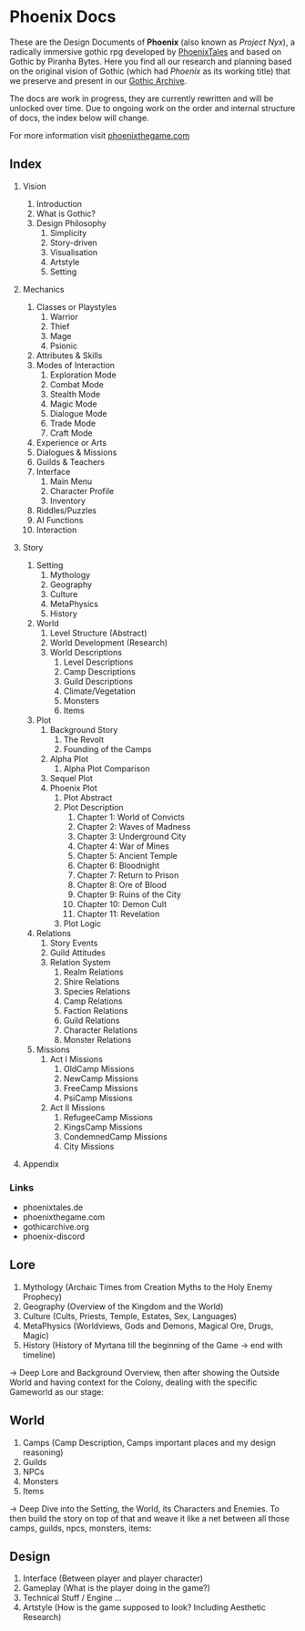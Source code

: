 # Phoenix Docs

These are the Design Documents of **Phoenix** (also known as *Project Nyx*), a radically immersive gothic rpg developed by [PhoenixTales](https://phoenixtales.de) and based on Gothic by Piranha Bytes. Here you find all our research and planning based on the original vision of Gothic (which had *Phoenix* as its working title) that we preserve and present in our [Gothic Archive](https://gothicarchive.org). 

The docs are work in progress, they are currently rewritten and will be unlocked over time. Due to ongoing work on the order and internal structure of docs, the index below will change. 

For more information visit [phoenixthegame.com](https://phoenixthegame,com)


## Index

1. Vision
	1. Introduction
	2. What is Gothic?
	3. Design Philosophy
		1. Simplicity
		2. Story-driven 
		3. Visualisation
		4. Artstyle
		5. Setting
2. Mechanics
	1. Classes or Playstyles
		1. Warrior
		2. Thief
		3. Mage
		4. Psionic
	2. Attributes & Skills
	3. Modes of Interaction 
		1. Exploration Mode
		2. Combat Mode
		3. Stealth Mode
		4. Magic Mode
		5. Dialogue Mode
		6. Trade Mode
		7. Craft Mode
	4. Experience or Arts
	5. Dialogues & Missions
	7. Guilds & Teachers
	8. Interface
		1. Main Menu
		2. Character Profile
		3. Inventory
	8. Riddles/Puzzles
	9. AI Functions
	10. Interaction

3. Story
	1. Setting
		1. Mythology
		2. Geography
		3. Culture
		4. MetaPhysics
		5. History
	2. World
		1. Level Structure (Abstract)
		2. World Development (Research)
		3. World Descriptions
			1. Level Descriptions
			2. Camp Descriptions
			3. Guild Descriptions
			4. Climate/Vegetation
			5. Monsters
			6. Items
	1. Plot
		1. Background Story
			1. The Revolt
			2. Founding of the Camps
		2. Alpha Plot
			1. Alpha Plot Comparison
		3. Sequel Plot
		4. Phoenix Plot 
			1. Plot Abstract
			2. Plot Description
				1. Chapter 1: World of Convicts
				2. Chapter 2: Waves of Madness
				3. Chapter 3: Underground City
				4. Chapter 4: War of Mines
				5. Chapter 5: Ancient Temple
				6. Chapter 6: Bloodnight
				7. Chapter 7: Return to Prison
				8. Chapter 8: Ore of Blood
				9. Chapter 9: Ruins of the City
				10. Chapter 10: Demon Cult
				11. Chapter 11: Revelation
			3. Plot Logic
	2. Relations
		1. Story Events
		2. Guild Attitudes
		3. Relation System
			1. Realm Relations
			2. Shire Relations
			3. Species Relations
			4. Camp Relations
			5. Faction Relations
			6. Guild Relations
			7. Character Relations
			8. Monster Relations
	3. Missions
		1. Act I Missions
			1. OldCamp Missions
			2. NewCamp Missions
			3. FreeCamp Missions
			4. PsiCamp Missions
		2. Act II Missions
			1. RefugeeCamp Missions
			2. KingsCamp Missions
			3. CondemnedCamp Missions
			4. City Missions
4. Appendix



### Links

* phoenixtales.de
* phoenixthegame.com
* gothicarchive.org
* phoenix-discord


## Lore
1. Mythology (Archaic Times from Creation Myths to the Holy Enemy Prophecy)
2. Geography (Overview of the Kingdom and the World)
3. Culture (Cults, Priests, Temple, Estates, Sex, Languages)
4. MetaPhysics (Worldviews, Gods and Demons, Magical Ore, Drugs, Magic)
5. History (History of Myrtana till the beginning of the Game -> end with timeline)

-> Deep Lore and Background Overview, then after showing
   the Outside World and having context for the Colony,
   dealing with the specific Gameworld as our stage:

## World
1. Camps (Camp Description, Camps important places and my design reasoning)
2. Guilds 
3. NPCs
4. Monsters
5. Items

-> Deep Dive into the Setting, the World, its Characters and Enemies.
   To then build the story on top of that and weave it like a net
   between all those camps, guilds, npcs, monsters, items:



## Design
1. Interface (Between player and player character)
2. Gameplay (What is the player doing in the game?)
3. Technical Stuff / Engine ...
4. Artstyle (How is the game supposed to look? Including Aesthetic Research)

